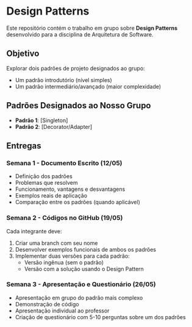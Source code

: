 # Design Patterns 

Este repositório contém o trabalho em grupo sobre **Design Patterns** desenvolvido para a disciplina de Arquitetura de Software.

## Objetivo
Explorar dois padrões de projeto designados ao grupo:
- Um padrão introdutório (nível simples)
- Um padrão intermediário/avançado (maior complexidade)

## Padrões Designados ao Nosso Grupo
- **Padrão 1**: [Singleton]
- **Padrão 2**: [Decorator/Adapter]

## Entregas

### Semana 1 - Documento Escrito (12/05)
- Definição dos padrões
- Problemas que resolvem
- Funcionamento, vantagens e desvantagens
- Exemplos reais de aplicação
- Comparação entre os padrões (quando aplicável)

### Semana 2 - Códigos no GitHub (19/05)
Cada integrante deve:
1. Criar uma branch com seu nome
2. Desenvolver exemplos funcionais de ambos os padrões
3. Implementar duas versões para cada padrão:
   - Versão ingênua (sem o padrão)
   - Versão com a solução usando o Design Pattern

### Semana 3 - Apresentação e Questionário (26/05)
- Apresentação em grupo do padrão mais complexo
- Demonstração de código
- Apresentação individual ao professor
- Criação de questionário com 5-10 perguntas sobre um dos padrões
